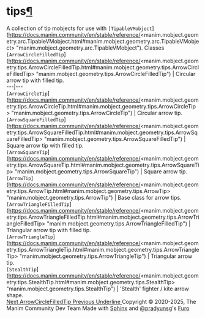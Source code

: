 # tips[¶](https://docs.manim.community/en/stable/reference/<#module-manim.mobject.geometry.tips> "Link to this heading")
A collection of tip mobjects for use with `[TipableVMobject`](https://docs.manim.community/en/stable/reference/<manim.mobject.geometry.arc.TipableVMobject.html#manim.mobject.geometry.arc.TipableVMobject> "manim.mobject.geometry.arc.TipableVMobject").
Classes
`[ArrowCircleFilledTip`](https://docs.manim.community/en/stable/reference/<manim.mobject.geometry.tips.ArrowCircleFilledTip.html#manim.mobject.geometry.tips.ArrowCircleFilledTip> "manim.mobject.geometry.tips.ArrowCircleFilledTip") | Circular arrow tip with filled tip.  
---|---  
`[ArrowCircleTip`](https://docs.manim.community/en/stable/reference/<manim.mobject.geometry.tips.ArrowCircleTip.html#manim.mobject.geometry.tips.ArrowCircleTip> "manim.mobject.geometry.tips.ArrowCircleTip") | Circular arrow tip.  
`[ArrowSquareFilledTip`](https://docs.manim.community/en/stable/reference/<manim.mobject.geometry.tips.ArrowSquareFilledTip.html#manim.mobject.geometry.tips.ArrowSquareFilledTip> "manim.mobject.geometry.tips.ArrowSquareFilledTip") | Square arrow tip with filled tip.  
`[ArrowSquareTip`](https://docs.manim.community/en/stable/reference/<manim.mobject.geometry.tips.ArrowSquareTip.html#manim.mobject.geometry.tips.ArrowSquareTip> "manim.mobject.geometry.tips.ArrowSquareTip") | Square arrow tip.  
`[ArrowTip`](https://docs.manim.community/en/stable/reference/<manim.mobject.geometry.tips.ArrowTip.html#manim.mobject.geometry.tips.ArrowTip> "manim.mobject.geometry.tips.ArrowTip") | Base class for arrow tips.  
`[ArrowTriangleFilledTip`](https://docs.manim.community/en/stable/reference/<manim.mobject.geometry.tips.ArrowTriangleFilledTip.html#manim.mobject.geometry.tips.ArrowTriangleFilledTip> "manim.mobject.geometry.tips.ArrowTriangleFilledTip") | Triangular arrow tip with filled tip.  
`[ArrowTriangleTip`](https://docs.manim.community/en/stable/reference/<manim.mobject.geometry.tips.ArrowTriangleTip.html#manim.mobject.geometry.tips.ArrowTriangleTip> "manim.mobject.geometry.tips.ArrowTriangleTip") | Triangular arrow tip.  
`[StealthTip`](https://docs.manim.community/en/stable/reference/<manim.mobject.geometry.tips.StealthTip.html#manim.mobject.geometry.tips.StealthTip> "manim.mobject.geometry.tips.StealthTip") | 'Stealth' fighter / kite arrow shape.  
[ Next ArrowCircleFilledTip ](https://docs.manim.community/en/stable/reference/<manim.mobject.geometry.tips.ArrowCircleFilledTip.html>) [ Previous Underline ](https://docs.manim.community/en/stable/reference/<manim.mobject.geometry.shape_matchers.Underline.html>)
Copyright © 2020-2025, The Manim Community Dev Team 
Made with [Sphinx](https://docs.manim.community/en/stable/reference/<https:/www.sphinx-doc.org/>) and [@pradyunsg](https://docs.manim.community/en/stable/reference/<https:/pradyunsg.me>)'s [Furo](https://docs.manim.community/en/stable/reference/<https:/github.com/pradyunsg/furo>)
